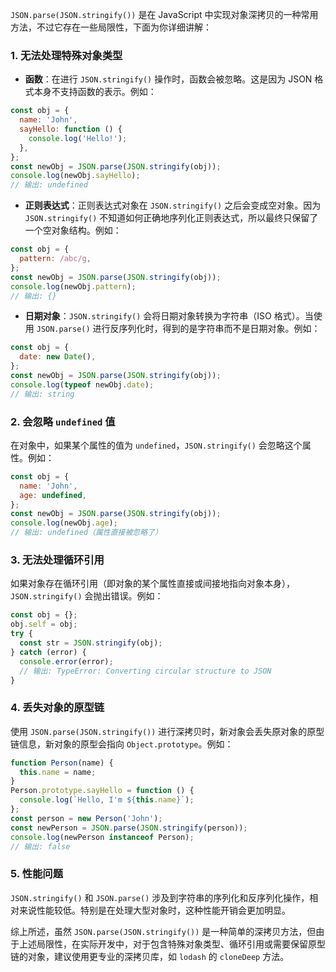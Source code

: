 `JSON.parse(JSON.stringify())` 是在 JavaScript 中实现对象深拷贝的一种常用方法，不过它存在一些局限性，下面为你详细讲解：

### 1. 无法处理特殊对象类型

- **函数**：在进行 `JSON.stringify()` 操作时，函数会被忽略。这是因为 JSON 格式本身不支持函数的表示。例如：

```javascript
const obj = {
  name: 'John',
  sayHello: function () {
    console.log('Hello!');
  },
};
const newObj = JSON.parse(JSON.stringify(obj));
console.log(newObj.sayHello);
// 输出: undefined
```

- **正则表达式**：正则表达式对象在 `JSON.stringify()` 之后会变成空对象。因为 `JSON.stringify()` 不知道如何正确地序列化正则表达式，所以最终只保留了一个空对象结构。例如：

```javascript
const obj = {
  pattern: /abc/g,
};
const newObj = JSON.parse(JSON.stringify(obj));
console.log(newObj.pattern);
// 输出: {}
```

- **日期对象**：`JSON.stringify()` 会将日期对象转换为字符串（ISO 格式）。当使用 `JSON.parse()` 进行反序列化时，得到的是字符串而不是日期对象。例如：

```javascript
const obj = {
  date: new Date(),
};
const newObj = JSON.parse(JSON.stringify(obj));
console.log(typeof newObj.date);
// 输出: string
```

### 2. 会忽略 `undefined` 值

在对象中，如果某个属性的值为 `undefined`，`JSON.stringify()` 会忽略这个属性。例如：

```javascript
const obj = {
  name: 'John',
  age: undefined,
};
const newObj = JSON.parse(JSON.stringify(obj));
console.log(newObj.age);
// 输出: undefined（属性直接被忽略了）
```

### 3. 无法处理循环引用

如果对象存在循环引用（即对象的某个属性直接或间接地指向对象本身），`JSON.stringify()` 会抛出错误。例如：

```javascript
const obj = {};
obj.self = obj;
try {
  const str = JSON.stringify(obj);
} catch (error) {
  console.error(error);
  // 输出: TypeError: Converting circular structure to JSON
}
```

### 4. 丢失对象的原型链

使用 `JSON.parse(JSON.stringify())` 进行深拷贝时，新对象会丢失原对象的原型链信息，新对象的原型会指向 `Object.prototype`。例如：

```javascript
function Person(name) {
  this.name = name;
}
Person.prototype.sayHello = function () {
  console.log(`Hello, I'm ${this.name}`);
};
const person = new Person('John');
const newPerson = JSON.parse(JSON.stringify(person));
console.log(newPerson instanceof Person);
// 输出: false
```

### 5. 性能问题

`JSON.stringify()` 和 `JSON.parse()` 涉及到字符串的序列化和反序列化操作，相对来说性能较低。特别是在处理大型对象时，这种性能开销会更加明显。

综上所述，虽然 `JSON.parse(JSON.stringify())` 是一种简单的深拷贝方法，但由于上述局限性，在实际开发中，对于包含特殊对象类型、循环引用或需要保留原型链的对象，建议使用更专业的深拷贝库，如 `lodash` 的 `cloneDeep` 方法。
